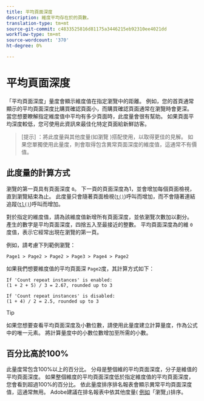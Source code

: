 ```yaml
---
title: 平均頁面深度
description: 維度平均存在於的頁數。
translation-type: tm+mt
source-git-commit: c4833525816d81175a3446215eb92310ee4021dd
workflow-type: tm+mt
source-wordcount: '370'
ht-degree: 0%

---
```



# 平均頁面深度

「平均頁面深度」量度會顯示維度值在指定瀏覽中的距離。 例如，您的首頁通常顯示的平均頁面深度比購買確認頁面小，而購買確認頁面通常在瀏覽時會更深。 當您想要瞭解指定維度值中平均有多少頁面時，此度量會很有幫助。 如果頁面平均深度較低，您可使用此資訊來最佳化特定頁面給新鮮訪客。

>[提示] ：將此度量與其他度量(如瀏覽 [](visits.md))搭配使用，以取得更佳的見解。 如果您單獨使用此量度，則會取得包含異常頁面深度的維度值，這通常不有價值。

## 此度量的計算方式

瀏覽的第一頁具有頁面深度 `0`。 下一頁的頁面深度為1，並會增加每個頁面檢視，直到瀏覽結束為止。 此度量只會隨著頁面檢視([`t()`](/help/implement/vars/functions/t-method.md))呼叫而增加，而不會隨著連結追蹤([`tl()`](/help/implement/vars/functions/tl-method.md))呼叫而增加。

對於指定的維度值，請為該維度值新增所有頁面深度，並依瀏覽次數加以劃分。 產生的數字是平均頁面深度，四捨五入至最接近的整數。 平均頁面深度為的維 `0` 度值，表示它經常出現在瀏覽的第一頁。

例如，請考慮下列範例瀏覽：

```text
Page1 > Page2 > Page2 > Page3 > Page4 > Page2
```

如果我們想要維度值的平均頁面深 `Page2`度，其計算方式如下：

```text
If 'Count repeat instances' is enabled:
(1 + 2 + 5) / 3 = 2.67, rounded up to 3

If 'Count repeat instances' is disabled:
(1 + 4) / 2 = 2.5, rounded up to 3
```

>[!TIP]
>
>如果您想要查看平均頁面深度及小數位數，請使用此量度建立計算量度，作為公式中的唯一元素。 將計算量度中的小數位數增加至所需的小數。

## 百分比高於100%

此量度常包含100%以上的百分比。 分母是整個維的平均頁面深度，分子是維值的平均頁面深度。 如果整個維度的平均頁面深度低於指定維度值的平均頁面深度，您會看到超過100%的百分比。 依此量度排序排名報表會顯示異常平均頁面深度值，這通常無用。 Adobe建議在排名報表中依其他度量( [例如](visits.md)「瀏覽」)排序。